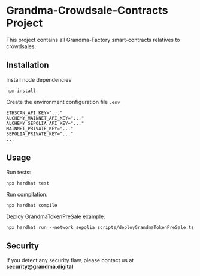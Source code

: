 # Grandma-Crowdsale-Contracts Project

This project contains all Grandma-Factory smart-contracts relatives to crowdsales.


## Installation 

Install node dependencies

```
npm install
```

Create the environment configuration file ```.env```

```
ETHSCAN_API_KEY="..."
ALCHEMY_MAINNET_API_KEY="..."
ALCHEMY_SEPOLIA_API_KEY="..."
MAINNET_PRIVATE_KEY="..."
SEPOLIA_PRIVATE_KEY="..."
...
```


## Usage


Run tests:

```
npx hardhat test
```

Run compilation:


```
npx hardhat compile
```

Deploy GrandmaTokenPreSale example:


```
npx hardhat run --network sepolia scripts/deployGrandmaTokenPreSale.ts 
```


## Security

If you detect any security flaw, please contact us at **security@grandma.digital**